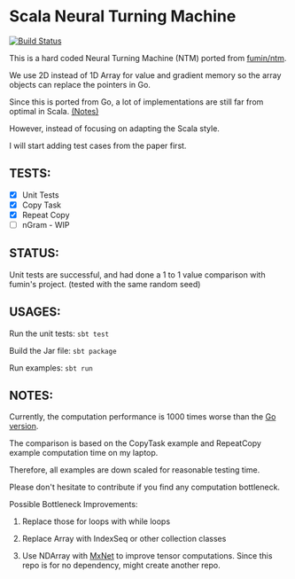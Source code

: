 # Scala Neural Turning Machine

[![Build Status](https://travis-ci.org/Wei-1/Scala-NTM.svg?branch=master)](https://travis-ci.org/Wei-1/Scala-NTM)

This is a hard coded Neural Turning Machine (NTM) ported from
[fumin/ntm](https://github.com/fumin/ntm).

We use 2D instead of 1D Array for value and gradient memory
so the array objects can replace the pointers in Go.

Since this is ported from Go,
a lot of implementations are still far from optimal in Scala. [(Notes)](#notes)

However, instead of focusing on adapting the Scala style.

I will start adding test cases from the paper first.

## TESTS:

- [x] Unit Tests
- [x] Copy Task
- [x] Repeat Copy
- [ ] nGram - WIP

## STATUS:

Unit tests are successful,
and had done a 1 to 1 value comparison with fumin's project.
(tested with the same random seed)

## USAGES:

Run the unit tests: `sbt test`

Build the Jar file: `sbt package`

Run examples: `sbt run`

## NOTES:

Currently, the computation performance is 1000 times worse than the [Go version](https://github.com/fumin/ntm).

The comparison is based on the CopyTask example and RepeatCopy example computation time on my laptop.

Therefore, all examples are down scaled for reasonable testing time.

Please don't hesitate to contribute if you find any computation bottleneck.

Possible Bottleneck Improvements:

1. Replace those for loops with while loops

2. Replace Array with IndexSeq or other collection classes

3. Use NDArray with [MxNet](https://github.com/apache/incubator-mxnet) to improve tensor computations. Since this repo is for no dependency, might create another repo.
